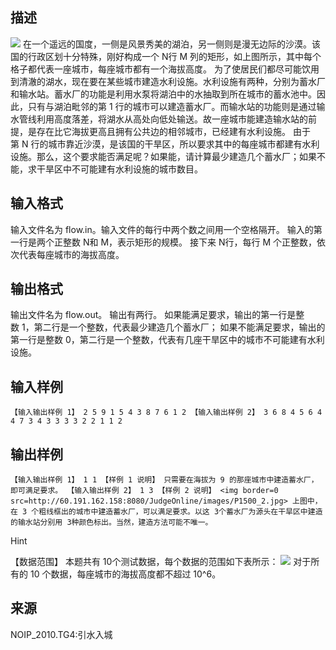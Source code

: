 ## 描述

<img border=0 src=http://60.191.162.158:8080/JudgeOnline/images/P1500_1.jpg> 在一个遥远的国度，一侧是风景秀美的湖泊，另一侧则是漫无边际的沙漠。该国的行政区划十分特殊，刚好构成一个 N行 M 列的矩形，如上图所示，其中每个格子都代表一座城市，每座城市都有一个海拔高度。 为了使居民们都尽可能饮用到清澈的湖水，现在要在某些城市建造水利设施。水利设施有两种，分别为蓄水厂和输水站。蓄水厂的功能是利用水泵将湖泊中的水抽取到所在城市的蓄水池中。因此，只有与湖泊毗邻的第 1 行的城市可以建造蓄水厂。而输水站的功能则是通过输水管线利用高度落差，将湖水从高处向低处输送。故一座城市能建造输水站的前提，是存在比它海拔更高且拥有公共边的相邻城市，已经建有水利设施。 由于第 N 行的城市靠近沙漠，是该国的干旱区，所以要求其中的每座城市都建有水利设施。那么，这个要求能否满足呢？如果能，请计算最少建造几个蓄水厂；如果不能，求干旱区中不可能建有水利设施的城市数目。 

## 输入格式

输入文件名为 flow.in。输入文件的每行中两个数之间用一个空格隔开。 输入的第一行是两个正整数 N和 M，表示矩形的规模。 接下来 N行，每行 M 个正整数，依次代表每座城市的海拔高度。 

## 输出格式

输出文件名为 flow.out。 输出有两行。 如果能满足要求，输出的第一行是整数 1，第二行是一个整数，代表最少建造几个蓄水厂； 如果不能满足要求，输出的第一行是整数 0，第二行是一个整数，代表有几座干旱区中的城市不可能建有水利设施。 

## 输入样例

```plaintext
【输入输出样例 1】 2 5 9 1 5 4 3 8 7 6 1 2 【输入输出样例 2】 3 6 8 4 5 6 4 4 7 3 4 3 3 3 3 2 2 1 1 2 
```

## 输出样例

```plaintext
【输入输出样例 1】 1 1 【样例 1 说明】 只需要在海拔为 9 的那座城市中建造蓄水厂，即可满足要求。 【输入输出样例 2】 1 3 【样例 2 说明】 <img border=0 src=http://60.191.162.158:8080/JudgeOnline/images/P1500_2.jpg> 上图中，在 3 个粗线框出的城市中建造蓄水厂，可以满足要求。以这 3个蓄水厂为源头在干旱区中建造的输水站分别用 3种颜色标出。当然，建造方法可能不唯一。 
```

Hint

【数据范围】 本题共有 10个测试数据，每个数据的范围如下表所示： <img border=0 src=http://60.191.162.158:8080/JudgeOnline/images/P1500_3.jpg> 对于所有的 10 个数据，每座城市的海拔高度都不超过 10^6。

## 来源

NOIP_2010.TG4:引水入城

